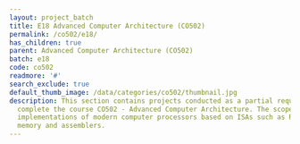 ```yaml
---
layout: project_batch
title: E18 Advanced Computer Architecture (CO502)
permalink: /co502/e18/
has_children: true
parent: Advanced Computer Architecture (CO502)
batch: e18
code: co502
readmore: '#'
search_exclude: true
default_thumb_image: /data/categories/co502/thumbnail.jpg
description: This section contains projects conducted as a partial requirement to
  complete the course CO502 - Advanced Computer Architecture. The scope includes HDL
  implementations of modern computer processors based on ISAs such as RISC-V, caching,
  memory and assemblers.
---
```

